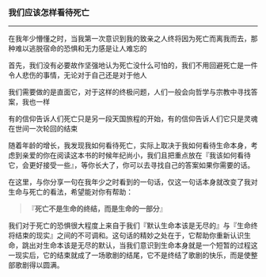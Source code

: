 ### 我们应该怎样看待死亡

---

在我年少懵懂之时，当我第一次意识到我的致亲之人终将因为死亡而离我而去，那种难以逃脱宿命的恐惧和无力感是让人难忘的

首先，我们没有必要故作坚强地认为死亡没什么可怕的，我们不用回避死亡是一件令人悲伤的事情，无论对于自己还是对于他人

我们需要做的是直面它，对于这样的终极问题，人们一般会向哲学与宗教中寻找答案，我也一样

有的信仰告诉人们死亡只是另一段天国旅程的开始，有的信仰告诉人们它只是灵魂在世间一次轮回的结束

随着年龄的增长，我发现我如何看待死亡，实际上取决于我如何看待生命本身，考虑到亲爱的你在阅读这本书的时候年纪尚小，我们且把重点放在『我该如何看待它，会更好接受一些』，等你长大了，你可以去寻找自己的答案如果你需要的话。

在这里，与你分享一句在我年少之时看到的一句话，仅这一句话本身就改变了我对生命与死亡的看法，希望能对你有帮助：

> 『**死亡不是生命的终结，而是生命的一部分**』



我们对于死亡的恐惧很大程度上来自于我们『默认生命本该是无尽的』与『生命终将结束的现实』之间的不可调和。这句话的精妙之处在于，它帮助你重新认识生命，跳出对生命本该是无尽的默认，当我们意识到生命本身就是一个短暂的过程这一现实后，它的结束就成了一场歌剧的结尾，它不是终结了歌剧的快乐，而是使整部歌剧得以圆满。

